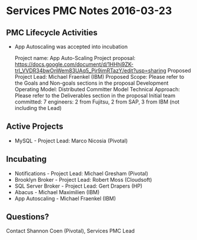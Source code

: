 # Services PMC Notes 2016-03-23

## PMC Lifecycle Activities

- App Autoscaling was accepted into incubation

  Project name: App Auto-Scaling
  Project proposal: https://docs.google.com/document/d/1HHhj9ZK-trI_VVDR34bwOnWem83UAq5_Pjr9imRTazY/edit?usp=sharing
  Proposed Project Lead: Michael Fraenkel (IBM)
  Proposed Scope: Please refer to the Goals and Non-goals sections in the proposal
  Development Operating Model: Distributed Committer Model
  Technical Approach: Please refer to the Deliverables section in the proposal
  Initial team committed: 7 engineers: 2 from Fujitsu, 2 from SAP, 3 from IBM (not including the Lead)

## Active Projects

- MySQL - Project Lead: Marco Nicosia (Pivotal)

## Incubating 

- Notifications - Project Lead: Michael Gresham (Pivotal)
- Brooklyn Broker - Project Lead: Robert Moss (Cloudsoft)
- SQL Server Broker - Project Lead: Gert Drapers (HP)
- Abacus - Michael Maximilien (IBM)
- App Autoscaling - Michael Fraenkel (IBM)

## Questions?

Contact Shannon Coen (Pivotal), Services PMC Lead
